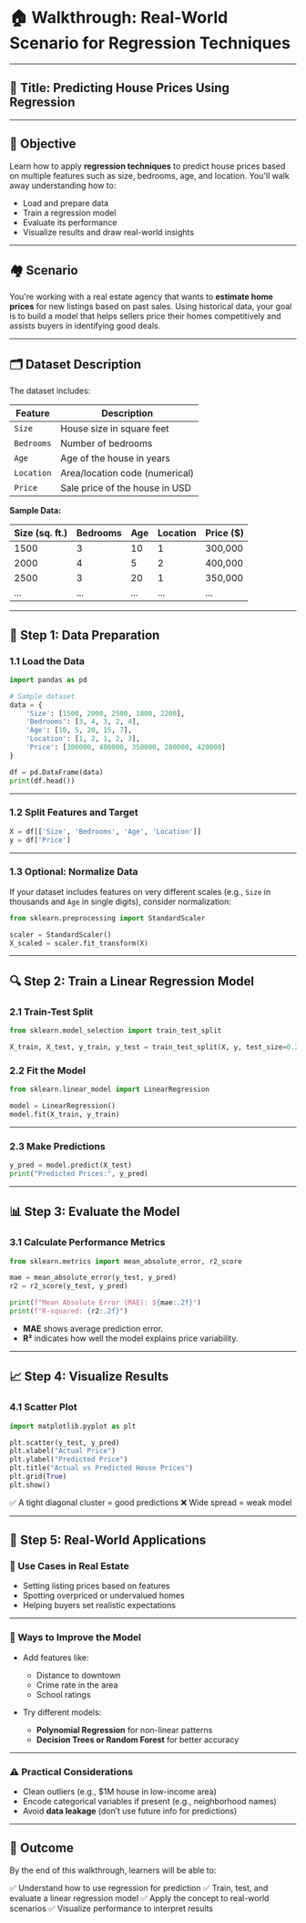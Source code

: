 
# 🏠 **Walkthrough: Real-World Scenario for Regression Techniques**

---

## 📘 **Title:** Predicting House Prices Using Regression

---

## 🎯 **Objective**

Learn how to apply **regression techniques** to predict house prices based on multiple features such as size, bedrooms, age, and location. You'll walk away understanding how to:

* Load and prepare data
* Train a regression model
* Evaluate its performance
* Visualize results and draw real-world insights

---

## 🏘️ **Scenario**

You're working with a real estate agency that wants to **estimate home prices** for new listings based on past sales. Using historical data, your goal is to build a model that helps sellers price their homes competitively and assists buyers in identifying good deals.

---

## 🗂️ **Dataset Description**

The dataset includes:

| Feature    | Description                    |
| ---------- | ------------------------------ |
| `Size`     | House size in square feet      |
| `Bedrooms` | Number of bedrooms             |
| `Age`      | Age of the house in years      |
| `Location` | Area/location code (numerical) |
| `Price`    | Sale price of the house in USD |

**Sample Data:**

| Size (sq. ft.) | Bedrooms | Age | Location | Price (\$) |
| -------------- | -------- | --- | -------- | ---------- |
| 1500           | 3        | 10  | 1        | 300,000    |
| 2000           | 4        | 5   | 2        | 400,000    |
| 2500           | 3        | 20  | 1        | 350,000    |
| ...            | ...      | ... | ...      | ...        |

---

## 🧪 **Step 1: Data Preparation**

### 1.1 Load the Data

```python
import pandas as pd

# Sample dataset
data = {
    'Size': [1500, 2000, 2500, 1800, 2200],
    'Bedrooms': [3, 4, 3, 2, 4],
    'Age': [10, 5, 20, 15, 7],
    'Location': [1, 2, 1, 2, 3],
    'Price': [300000, 400000, 350000, 280000, 420000]
}

df = pd.DataFrame(data)
print(df.head())
```

---

### 1.2 Split Features and Target

```python
X = df[['Size', 'Bedrooms', 'Age', 'Location']]
y = df['Price']
```

---

### 1.3 Optional: Normalize Data

If your dataset includes features on very different scales (e.g., `Size` in thousands and `Age` in single digits), consider normalization:

```python
from sklearn.preprocessing import StandardScaler

scaler = StandardScaler()
X_scaled = scaler.fit_transform(X)
```

---

## 🔍 **Step 2: Train a Linear Regression Model**

### 2.1 Train-Test Split

```python
from sklearn.model_selection import train_test_split

X_train, X_test, y_train, y_test = train_test_split(X, y, test_size=0.2, random_state=42)
```

### 2.2 Fit the Model

```python
from sklearn.linear_model import LinearRegression

model = LinearRegression()
model.fit(X_train, y_train)
```

---

### 2.3 Make Predictions

```python
y_pred = model.predict(X_test)
print("Predicted Prices:", y_pred)
```

---

## 📊 **Step 3: Evaluate the Model**

### 3.1 Calculate Performance Metrics

```python
from sklearn.metrics import mean_absolute_error, r2_score

mae = mean_absolute_error(y_test, y_pred)
r2 = r2_score(y_test, y_pred)

print(f"Mean Absolute Error (MAE): ${mae:.2f}")
print(f"R-squared: {r2:.2f}")
```

* **MAE** shows average prediction error.
* **R²** indicates how well the model explains price variability.

---

## 📈 **Step 4: Visualize Results**

### 4.1 Scatter Plot

```python
import matplotlib.pyplot as plt

plt.scatter(y_test, y_pred)
plt.xlabel("Actual Price")
plt.ylabel("Predicted Price")
plt.title("Actual vs Predicted House Prices")
plt.grid(True)
plt.show()
```

✅ A tight diagonal cluster = good predictions
❌ Wide spread = weak model

---

## 💬 **Step 5: Real-World Applications**

### 📌 Use Cases in Real Estate

* Setting listing prices based on features
* Spotting overpriced or undervalued homes
* Helping buyers set realistic expectations

---

### 🚀 Ways to Improve the Model

* Add features like:

  * Distance to downtown
  * Crime rate in the area
  * School ratings

* Try different models:

  * **Polynomial Regression** for non-linear patterns
  * **Decision Trees or Random Forest** for better accuracy

---

### ⚠️ Practical Considerations

* Clean outliers (e.g., \$1M house in low-income area)
* Encode categorical variables if present (e.g., neighborhood names)
* Avoid **data leakage** (don’t use future info for predictions)

---

## 🧠 **Outcome**

By the end of this walkthrough, learners will be able to:

✅ Understand how to use regression for prediction
✅ Train, test, and evaluate a linear regression model
✅ Apply the concept to real-world scenarios
✅ Visualize performance to interpret results

